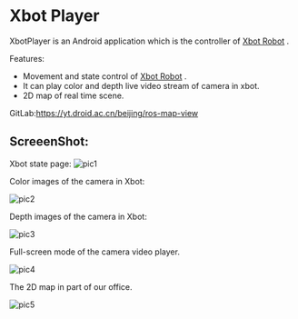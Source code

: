 # Xbot Player   

XbotPlayer is an Android application which is the controller of [Xbot Robot](http://robots.ros.org/xbot/) .

Features:

* Movement and state control of  [Xbot Robot](http://robots.ros.org/xbot/)  .
* It can play color and depth live video stream of camera in xbot.   
* 2D map of real time scene.

GitLab:https://yt.droid.ac.cn/beijing/ros-map-view

## ScreeenShot:

Xbot state page:
![pic1](image/pic1.jpg)

Color images of the camera in Xbot:

![pic2](image/pic2.jpg)

Depth images of the camera in Xbot:

![pic3](image/pic3.jpg)

Full-screen mode of the camera video player.

![pic4](image/pic4.png)





The 2D map in part of our office.

![pic5](image/pic5.png)
